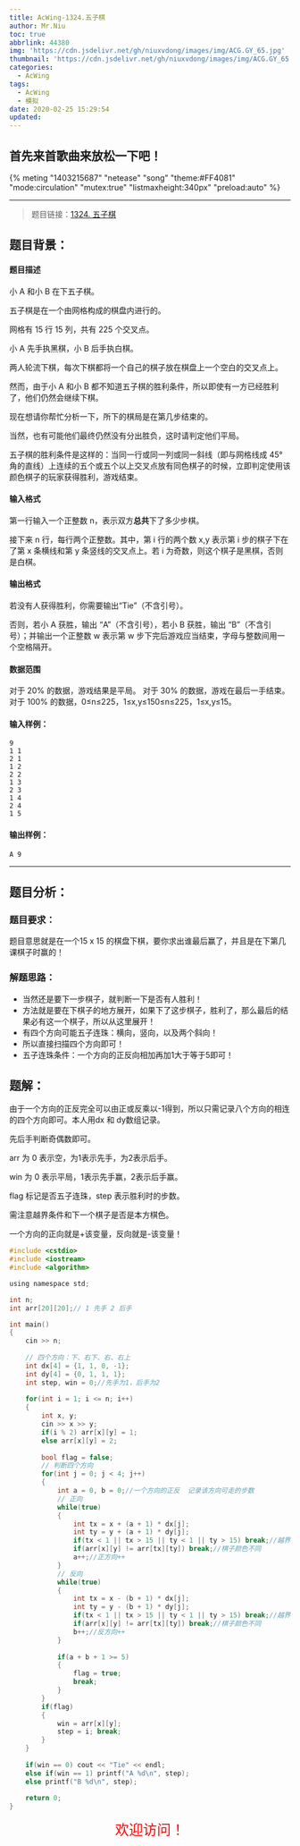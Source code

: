 ```yaml
---
title: AcWing-1324.五子棋
author: Mr.Niu
toc: true
abbrlink: 44380
img: 'https://cdn.jsdelivr.net/gh/niuxvdong/images/img/ACG.GY_65.jpg'
thumbnail: 'https://cdn.jsdelivr.net/gh/niuxvdong/images/img/ACG.GY_65.jpg'
categories:
  - AcWing
tags:
  - AcWing
  - 模拟
date: 2020-02-25 15:29:54
updated:
---
```




## 首先来首歌曲来放松一下吧！

{% meting "1403215687" "netease" "song" "theme:#FF4081" "mode:circulation" "mutex:true" "listmaxheight:340px" "preload:auto"  %}



---



> 题目链接：[1324. 五子棋](https://www.acwing.com/problem/content/description/1326/)



## 题目背景：



#### 题目描述



小 A 和小 B 在下五子棋。

五子棋是在一个由网格构成的棋盘内进行的。

网格有 15 行 15 列，共有 225 个交叉点。

小 A 先手执黑棋，小 B 后手执白棋。

两人轮流下棋，每次下棋都将一个自己的棋子放在棋盘上一个空白的交叉点上。

然而，由于小 A 和小 B 都不知道五子棋的胜利条件，所以即使有一方已经胜利了，他们仍然会继续下棋。

现在想请你帮忙分析一下，所下的棋局是在第几步结束的。

当然，也有可能他们最终仍然没有分出胜负，这时请判定他们平局。

五子棋的胜利条件是这样的：当同一行或同一列或同一斜线（即与网格线成 45° 角的直线）上连续的五个或五个以上交叉点放有同色棋子的时候，立即判定使用该颜色棋子的玩家获得胜利，游戏结束。

#### 输入格式

第一行输入一个正整数 n，表示双方**总共**下了多少步棋。

接下来 n 行，每行两个正整数。其中，第 i 行的两个数 x,y 表示第 i 步的棋子下在了第 x 条横线和第 y 条竖线的交叉点上。若 i 为奇数，则这个棋子是黑棋，否则是白棋。

#### 输出格式

若没有人获得胜利，你需要输出“Tie”（不含引号）。

否则，若小 A 获胜，输出 “A”（不含引号），若小 B 获胜，输出 “B”（不含引号）；并输出一个正整数 w 表示第 w 步下完后游戏应当结束，字母与整数间用一个空格隔开。

#### 数据范围

对于 20% 的数据，游戏结果是平局。
对于 30% 的数据，游戏在最后一手结束。
对于 100% 的数据，0≤n≤225，1≤x,y≤150≤n≤225，1≤x,y≤15。

#### 输入样例：

```
9
1 1
2 1
1 2
2 2
1 3
2 3
1 4
2 4
1 5
```

#### 输出样例：

```
A 9
```

---



## 题目分析：

### 题目要求：



题目意思就是在一个15 x 15 的棋盘下棋，要你求出谁最后赢了，并且是在下第几课棋子时赢的！

### 解题思路：



- 当然还是要下一步棋子，就判断一下是否有人胜利！
- 方法就是要在下棋子的地方展开，如果下了这步棋子，胜利了，那么最后的结果必有这一个棋子，所以从这里展开！
- 有四个方向可能五子连珠：横向，竖向，以及两个斜向！
- 所以直接扫描四个方向即可！
- 五子连珠条件：一个方向的正反向相加再加1大于等于5即可！

## 题解：



由于一个方向的正反完全可以由正或反乘以-1得到，所以只需记录八个方向的相连的四个方向即可。本人用dx 和 dy数组记录。

先后手判断奇偶数即可。

arr 为 0 表示空，为1表示先手，为2表示后手。

win 为 0 表示平局，1表示先手赢，2表示后手赢。

flag 标记是否五子连珠，step 表示胜利时的步数。

需注意越界条件和下一个棋子是否是本方棋色。

一个方向的正向就是+该变量，反向就是-该变量！



```c
#include <cstdio>
#include <iostream> 
#include <algorithm>

using namespace std;

int n;
int arr[20][20];// 1 先手 2 后手 

int main()
{
	cin >> n;
	
	// 四个方向：下、右下、右、右上 
	int dx[4] = {1, 1, 0, -1};
	int dy[4] = {0, 1, 1, 1};
	int step, win = 0;//先手为1，后手为2 
	
	for(int i = 1; i <= n; i++)
	{
		int x, y;
		cin >> x >> y;
		if(i % 2) arr[x][y] = 1;
		else arr[x][y] = 2;
		
		bool flag = false;
		// 判断四个方向 
		for(int j = 0; j < 4; j++)
		{
			int a = 0, b = 0;//一个方向的正反  记录该方向可走的步数 
			// 正向 
			while(true)
			{
				int tx = x + (a + 1) * dx[j];
				int ty = y + (a + 1) * dy[j]; 
				if(tx < 1 || tx > 15 || ty < 1 || ty > 15) break;//越界
				if(arr[x][y] != arr[tx][ty]) break;//棋子颜色不同
				a++;//正方向++ 
			} 
			// 反向 
			while(true)
			{
				int tx = x - (b + 1) * dx[j];
				int ty = y - (b + 1) * dy[j]; 
				if(tx < 1 || tx > 15 || ty < 1 || ty > 15) break;//越界
				if(arr[x][y] != arr[tx][ty]) break;//棋子颜色不同
				b++;//反方向++ 
			}
			
			if(a + b + 1 >= 5) 
			{ 
				flag = true;
				break; 
			}
		} 
		if(flag)
		{
			win = arr[x][y];
			step = i; break;	
		}	
	}
	
	if(win == 0) cout << "Tie" << endl;
	else if(win == 1) printf("A %d\n", step);
	else printf("B %d\n", step);
	
    return 0;
}

```



<center style="color: red; font-size: 25px">欢迎访问！</center>
